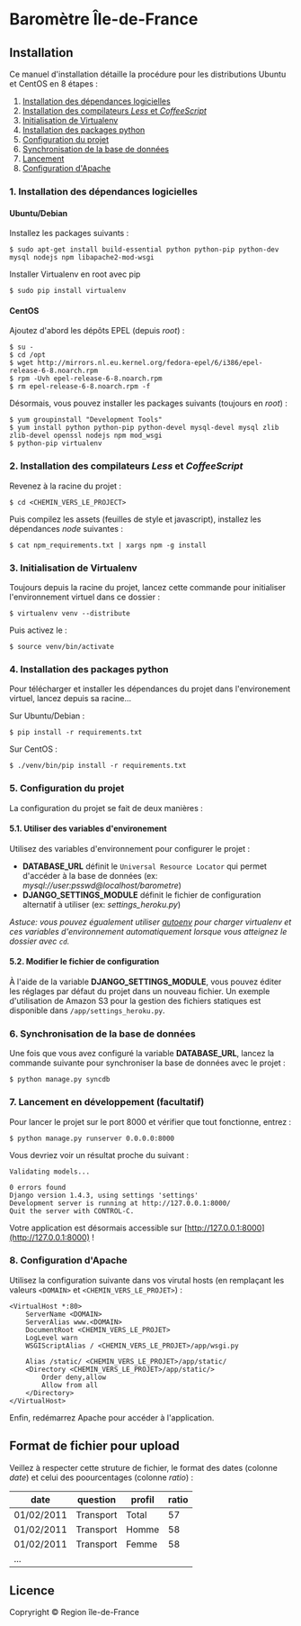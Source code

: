 # Baromètre Île-de-France

## Installation

Ce manuel d'installation détaille la procédure pour les distributions Ubuntu et CentOS en 8 étapes :

1. [Installation des dépendances logicielles](#1-installation-des-dpndances-logicielles)
1. [Installation des compilateurs *Less* et *CoffeeScript*](#2-installation-des-compilateurs-less-et-coffeescript)
1. [Initialisation de Virtualenv](#3-initialisation-de-virtualenv)
1. [Installation des packages python](#4-installation-des-packages-python)
1. [Configuration du projet](#5-configuration-du-projet)
1. [Synchronisation de la base de données](#6-synchronisation-de-la-base-de-donnes)
1. [Lancement](#7-lancement-en-dveloppement-facultatif)
1. [Configuration d'Apache](#8-configuration-dapache)


### 1. Installation des dépendances logicielles

#### Ubuntu/Debian
Installez les packages suivants :

    $ sudo apt-get install build-essential python python-pip python-dev mysql nodejs npm libapache2-mod-wsgi
    
Installer Virtualenv en root avec pip

    $ sudo pip install virtualenv
    
#### CentOS
Ajoutez d'abord les dépôts EPEL (depuis *root*) :

    $ su -
    $ cd /opt
    $ wget http://mirrors.nl.eu.kernel.org/fedora-epel/6/i386/epel-release-6-8.noarch.rpm
    $ rpm -Uvh epel-release-6-8.noarch.rpm
    $ rm epel-release-6-8.noarch.rpm -f

Désormais, vous pouvez installer les packages suivants (toujours en *root*) :

    $ yum groupinstall "Development Tools"
    $ yum install python python-pip python-devel mysql-devel mysql zlib zlib-devel openssl nodejs npm mod_wsgi
    $ python-pip virtualenv
    
    
### 2. Installation des compilateurs *Less* et *CoffeeScript*

Revenez à la racine du projet :
    
    $ cd <CHEMIN_VERS_LE_PROJECT>

Puis compilez les assets (feuilles de style et javascript), installez les dépendances *node* suivantes :

    $ cat npm_requirements.txt | xargs npm -g install

### 3. Initialisation de Virtualenv
Toujours depuis la racine du projet, lancez cette commande pour initialiser l'environnement virtuel dans ce dossier :

    $ virtualenv venv --distribute

Puis activez le :
    
    $ source venv/bin/activate


### 4. Installation des packages python
Pour télécharger et installer les dépendances du projet dans l'environement virtuel, lancez depuis sa racine...

Sur Ubuntu/Debian :

    $ pip install -r requirements.txt

Sur CentOS :

    $ ./venv/bin/pip install -r requirements.txt


### 5. Configuration du projet
La configuration du projet se fait de deux manières :

#### 5.1. Utiliser des variables d'environement 
Utilisez des variables d'environnement pour configurer le projet :

* **DATABASE_URL** définit le `Universal Resource Locator` qui permet d'accéder à la base de données (ex: *mysql://user:psswd@localhost/barometre*)
* **DJANGO\_SETTINGS\_MODULE** définit le fichier de configuration alternatif à utiliser (ex: *settings_heroku.py*)

*Astuce: vous pouvez égualement utiliser [autoenv](https://github.com/kennethreitz/autoenv) pour charger virtualenv et ces variables d'environnement automatiquement lorsque vous atteignez le dossier avec `cd`.*

#### 5.2. Modifier le fichier de configuration
À l'aide de la variable **DJANGO\_SETTINGS\_MODULE**, vous pouvez éditer les réglages par défaut du projet dans un nouveau fichier. Un exemple d'utilisation de Amazon S3 pour la gestion des fichiers statiques est disponible dans `/app/settings_heroku.py`.

### 6. Synchronisation de la base de données
Une fois que vous avez configuré la variable **DATABASE_URL**, lancez la commande suivante pour synchroniser la base de données avec le projet :

    $ python manage.py syncdb

### 7. Lancement en développement (facultatif)
Pour lancer le projet sur le port 8000 et vérifier que tout fonctionne, entrez :

    $ python manage.py runserver 0.0.0.0:8000

Vous devriez voir un résultat proche du suivant :

    Validating models...

    0 errors found
    Django version 1.4.3, using settings 'settings'
    Development server is running at http://127.0.0.1:8000/
    Quit the server with CONTROL-C.

Votre application est désormais accessible sur [http://127.0.0.1:8000](http://127.0.0.1:8000) !

### 8. Configuration d'Apache

Utilisez la configuration suivante dans vos virutal hosts (en remplaçant les valeurs ```<DOMAIN>``` et ```<CHEMIN_VERS_LE_PROJET>```) :

    <VirtualHost *:80>
        ServerName <DOMAIN>
        ServerAlias www.<DOMAIN>
        DocumentRoot <CHEMIN_VERS_LE_PROJET>
        LogLevel warn
        WSGIScriptAlias / <CHEMIN_VERS_LE_PROJET>/app/wsgi.py

        Alias /static/ <CHEMIN_VERS_LE_PROJET>/app/static/
        <Directory <CHEMIN_VERS_LE_PROJET>/app/static/>
            Order deny,allow
            Allow from all
        </Directory>
    </VirtualHost>

Enfin, redémarrez Apache pour accéder à l'application.


## Format de fichier pour upload

Veillez à respecter cette struture de fichier, le format des dates (colonne *date*) et celui des poourcentages (colonne *ratio*) :

date | question | profil |ratio
--- | --- | --- | ---
01/02/2011 | Transport | Total | 57
01/02/2011 | Transport | Homme | 58
01/02/2011 | Transport | Femme | 58
... |

## Licence
Copryright © Region île-de-France
